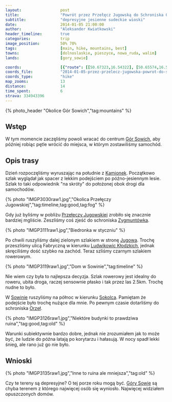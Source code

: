 ```yaml
---
layout:                 post
title:                  "Powrót przez Przełęcz Jugowską do Schroniska Orzeł"
subtitle:               "depresyjne jesienne sudeckie wioski"
date:                   2014-01-05 21:00:00
author:                 "Aleksander Kwiatkowski"
header_timeline:        true
categories:             trip
image_position:         50% 70%
tags:                   [main, hike, mountains, best]
towns:                  [dolnoslaskie, pieszyce, nowa_ruda, walim]
lands:                  [gory_sowie]

coords:                 [{"route": [[50.67323,16.54322], [50.65574,16.52648], [50.63664,16.50923], [50.63157,16.49807], [50.64284,16.47473], [50.65389,16.47233], [50.66189,16.46615], [50.66415,16.47301]], "type": "hike"}]
coords_file:            "2014-01-05-przez-przelecz-jugowska-powrot-do-schroniska-orzel.json"
coords_type:            "hike"
map_zooms:              13
distance:               14
time_spent:             6
strava: 334943396
---
```


[wiki-gory-sowie]:      https://pl.wikipedia.org/wiki/G%C3%B3ry_Sowie
[wiki-kamionki]:        https://pl.wikipedia.org/wiki/Kamionki_(Pieszyce)
[wiki-schron-orzel]:    https://pl.wikipedia.org/wiki/Schronisko_%E2%80%9EOrze%C5%82%E2%80%9D
[wiki-jugowska]:        https://pl.wikipedia.org/wiki/Prze%C5%82%C4%99cz_Jugowska
[wiki-zygmuntowka]:     https://pl.wikipedia.org/wiki/Zygmunt%C3%B3wka
[wiki-jugow]:           https://pl.wikipedia.org/wiki/Jug%C3%B3w
[wiki-ludwikowice]:     https://pl.wikipedia.org/wiki/Ludwikowice_K%C5%82odzkie
[wiki-sowina]:          https://pl.wikipedia.org/wiki/Sowina_(powiat_k%C5%82odzki)
[wiki-sokolec]:         https://pl.wikipedia.org/wiki/Sokolec_(wojew%C3%B3dztwo_dolno%C5%9Bl%C4%85skie)

{% photo_header "Okolice Gór Sowich","tag:mountains" %}

Wstęp
-----

W tym momencie zaczęliśmy powoli wracać do centrum [Gór Sowich][wiki-gory-sowie],
aby później robiąc pętle wrócić do miejsca, w którym zostawiliśmy samochód.

Opis trasy
----------

Dzień rozpoczęliśmy wyruszając na południe z [Kamionek][wiki-kamionki]. Początkowo
szlak wyglądał jak spacer z lekkim podejściem po późno-jesiennym lesie. Szlak to taki
odpowiednik "na skróty" do położonej obok drogi dla samochodów.

{% photo "IMGP3030raw1.jpg","Okolica Przełęczy Jugowskiej","tag:timeline,tag:good,tag:fog" %}

Gdy już byliśmy w pobliżu [Przełęczy Jugowskiej][wiki-jugowska] zrobiło się znacznie
bardziej mgliście. Zeszliśmy coś zjeść do schroniska [Zygmuntówka][wiki-zygmuntowka].

{% photo "IMGP3111raw1.jpg","Biedronka w styczniu" %}

Po chwili ruszyliśmy dalej zielonym szlakiem w stronę [Jugowa][wiki-jugow]. Trochę
przeszliśmy ulicą Fabryczną w kierunku [Ludwikowic Kłodzkich][wiki-ludwikowice],
jednak skręciliśmy dość szybko na zachód. Teraz szliśmy czarnym szlakiem rowerowym.

{% photo "IMGP3119raw1.jpg","Dom w Sowinie","tag:timeline" %}

Nie wiem czy była to najlepsza decyzja. Szlak rowerowy jest idealny do roweru,
ubita droga, raczej sensownie płasko i tak przez las 2.5km. Trochę nudne to było.

W [Sowinie][wiki-sowina] ruszyliśmy na północ w kierunku [Sokolca][wiki-sokolec].
Pamiętam że podejście było trochę nużące dla mnie. Po pewnym czasie dotarliśmy
do schroniska [Orzeł][wiki-schron-orzel].

{% photo "IMGP3126raw1.jpg","Niektóre budynki to prawdziwa ruina","tag:good,tag:old" %}

Warunki subiektywnie bardzo dobre, jednak nie zrozumiałem jak to może być, że
ludzie do późna latają po korytarzu i hałasują. W nocy spadł lekki śnieg, ale
rano już go nie było.


Wnioski
-------

{% photo "IMGP3135raw1.jpg","Inne to ruina ale mniejsza","tag:old" %}

Czy te tereny są depresyjne? O tej porze roku mogą być.
[Góry Sowie][wiki-gory-sowie] są chyba terenem z którego najwięcej osób się
wyniosło. Najwięcej widziałem opuszczonych domów.

